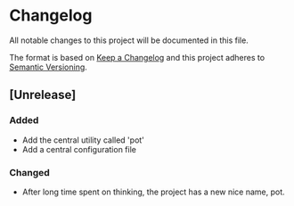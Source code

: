 # Changelog
All notable changes to this project will be documented in this file.


The format is based on [Keep a Changelog](http://keepachangelog.com/en/1.0.0/)
and this project adheres to [Semantic Versioning](http://semver.org/spec/v2.0.0.html).

## [Unrelease]

### Added
- Add the central utility called 'pot'
- Add a central configuration file


### Changed
- After long time spent on thinking, the project has a new nice name, pot.

